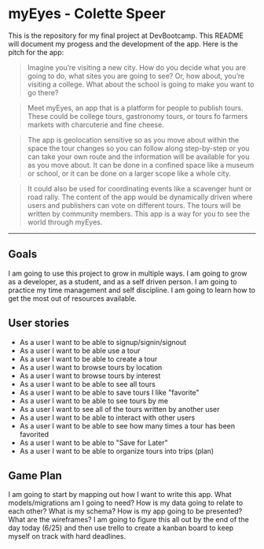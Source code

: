 # myEyes - Colette Speer

This is the repository for my final project at DevBootcamp. This README will document my progess and the development of the app. Here is the pitch for the app:

> Imagine you’re visiting a new city. How do you decide what you are going to do, what sites you are going to see? Or, how about, you’re visiting a college. What about the school is going to make you want to go there?

> Meet myEyes, an app that is a platform for people to publish tours. These could be college tours, gastronomy tours, or tours fo farmers markets with charcuterie and fine cheese.

> The app is geolocation sensitive so as you move about within the space the tour changes so you can follow along step-by-step or you can take your own route and the information will be available for you as you move about. It can be done in a confined space like a museum or school, or it can be done on a larger scope like a whole city.

> It could also be used for coordinating events like a scavenger hunt or road rally. The content of the app would be dynamically driven where users and publishers can vote on different tours. The tours will be written by community members. This app is a way for you to see the world through myEyes.

---

## Goals
I am going to use this project to grow in multiple ways. I am going to grow as a developer, as a student, and as a self driven person. I am going to practice my time management and self discipline. I am going to learn how to get the most out of resources available.


## User stories
* As a user I want to be able to signup/signin/signout
* As a user I want to be able use a tour
* As a user I want to be able to create a tour
* As a user I want to browse tours by location
* As a user I want to browse tours by interest
* As a user I want to be able to see all tours
* As a user I want to be able to save tours I like "favorite"
* As a user I want to be able to see tours by me
* As a user I want to see all of the tours written by another user
* As a user I want to be able to interact with other users
* As a user I want to be able to see how many times a tour has been favorited
* As a user I want to be able to "Save for Later"
* As a user I want to be able to organize tours into trips (plan)

## Game Plan
I am going to start by mapping out how I want to write this app. What models/migrations am I going to need? How is my data going to relate to each other? What is my schema? How is my app going to be presented? What are the wireframes? I am going to figure this all out by the end of the day today (6/25) and then use trello to create a kanban board to keep myself on track with hard deadlines.